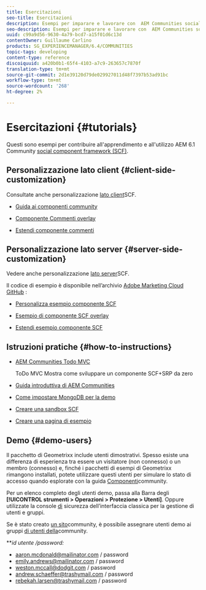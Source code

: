 ```yaml
---
title: Esercitazioni
seo-title: Esercitazioni
description: Esempi per imparare e lavorare con  AEM Communities social component framework (SCF)
seo-description: Esempi per imparare e lavorare con  AEM Communities social component framework (SCF)
uuid: c99a9d56-9630-4a79-bcd7-a15f01d6c13d
contentOwner: Guillaume Carlino
products: SG_EXPERIENCEMANAGER/6.4/COMMUNITIES
topic-tags: developing
content-type: reference
discoiquuid: a420b0b1-65f4-4103-a7c9-263657c7870f
translation-type: tm+mt
source-git-commit: 2d1e39120d79de029927011d48f7397b53ad91bc
workflow-type: tm+mt
source-wordcount: '268'
ht-degree: 2%

---
```



# Esercitazioni {#tutorials}

Questi sono esempi per contribuire all&#39;apprendimento e all&#39;utilizzo AEM 6.1 Community [social component framework (SCF)](scf.md).

## Personalizzazione lato client {#client-side-customization}

Consultate anche personalizzazione [lato client](client-customize.md)SCF.

* [Guida ai componenti community](components-guide.md)

* [Componente Commenti overlay](overlay-comments.md)

* [Estendi componente commenti](extend-comments.md)

## Personalizzazione lato server {#server-side-customization}

Vedere anche personalizzazione [lato server](server-customize.md)SCF.

Il codice di esempio è disponibile nell’archivio [Adobe Marketing Cloud GitHub](https://github.com/Adobe-Marketing-Cloud) :

* [Personalizza esempio componente SCF](https://github.com/Adobe-Marketing-Cloud/aem-scf-sample-components-customize)

* [Esempio di componente SCF overlay](https://github.com/Adobe-Marketing-Cloud/aem-scf-sample-components-overlay)

* [Estendi esempio componente SCF](https://github.com/Adobe-Marketing-Cloud/aem-scf-sample-components-extension)

## Istruzioni pratiche {#how-to-instructions}

* [AEM Communities Todo MVC](https://github.com/Adobe-Marketing-Cloud/aem-communities-todomvc-sample)

   ToDo MVC Mostra come sviluppare un componente SCF+SRP da zero

* [Guida introduttiva di AEM Communities](getting-started.md)

* [Come impostare MongoDB per la demo](demo-mongo.md)

* [Creare una sandbox SCF](an-scf-sandbox.md)

* [Creare una pagina di esempio](create-sample-page.md)

## Demo {#demo-users}

Il pacchetto di Geometrixx include utenti dimostrativi. Spesso esiste una differenza di esperienza tra essere un visitatore (non connesso) o un membro (connesso) e, finché i pacchetti di esempi di Geometrixx rimangono installati, potete utilizzare questi utenti per simulare lo stato di accesso quando esplorate con la guida [Componenti](components-guide.md)community.

Per un elenco completo degli utenti demo, passa alla Barra degli **[!UICONTROL strumenti > Operazioni > Protezione > Utenti]**. Oppure utilizzate la console [di](http://localhost:4502/useradmin) sicurezza dell’interfaccia classica per la gestione di utenti e gruppi.

Se è stato creato [un sito](getting-started.md)community, è possibile assegnare utenti demo ai gruppi [di utenti della](users.md)community.

***id *utente /*password:***

* aaron.mcdonald@mailinator.com / password
* emily.andrews@mailinator.com / password
* weston.mccall@dodgit.com / password
* andrew.schaeffer@trashymail.com / password
* rebekah.larsen@trashymail.com / password
